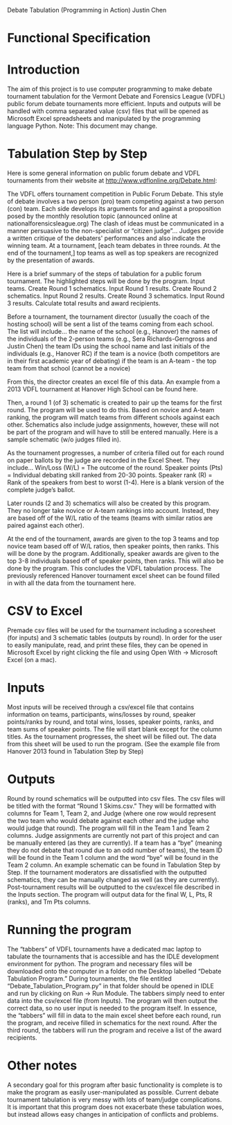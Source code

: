 Debate Tabulation (Programming in Action)
Justin Chen


Functional Specification
===============

Introduction
===============
The aim of this project is to use computer programming to make debate tournament tabulation for the Vermont Debate and Forensics League (VDFL) public forum debate tournaments more efficient.  Inputs and outputs will be handled with comma separated value (csv) files that will be opened as Microsoft Excel spreadsheets and manipulated by the programming language Python.  Note: This document may change.


Tabulation Step by Step
===============
Here is some general information on public forum debate and VDFL tournaments from their website at http://www.vdflonline.org/Debate.html:

The VDFL offers tournament competition in Public Forum Debate. This style of debate involves a two person (pro) team competing against a two person (con) team. Each side develops its arguments for and against a proposition posed by the monthly resolution topic (announced online at nationalforensicsleague.org) The clash of ideas must be communicated in a manner persuasive to the non-specialist or “citizen judge”...
Judges provide a written critique of the debaters' performances and also indicate the winning team. At a tournament, [each team debates in three rounds. At the end of the tournament,] top teams as well as top speakers are recognized by the presentation of awards.

Here is a brief summary of the steps of tabulation for a public forum tournament.  The highlighted steps will be done by the program.
Input teams.
Create Round 1 schematics.
Input Round 1 results.
Create Round 2 schematics.
Input Round 2 results.
Create Round 3 schematics.
Input Round 3 results.
Calculate total results and award recipients.

Before a tournament, the tournament director (usually the coach of the hosting school) will be sent a list of the teams coming from each school.
The list will include…
the name of the school (e.g., Hanover)
the names of the individuals of the 2-person teams (e.g., Sera Richards-Gerngross and Justin Chen)
the team IDs using the school name and last initials of the individuals (e.g., Hanover RC)
if the team is a novice (both competitors are in their first academic year of debating)
if the team is an A-team - the top team from that school (cannot be a novice)

From this, the director creates an excel file of this data.  An example from a 2013 VDFL tournament at Hanover High School can be found here.

Then, a round 1 (of 3) schematic is created to pair up the teams for the first round.  The program will be used to do this.  Based on novice and A-team ranking, the program will match teams from different schools against each other.  Schematics also include judge assignments, however, these will not be part of the program and will have to still be entered manually.  Here is a sample schematic (w/o judges filled in).

As the tournament progresses, a number of criteria filled out for each round on paper ballots by the judge are recorded in the Excel Sheet.  They include…
Win/Loss (W/L) =  The outcome of the round.
Speaker points (Pts) =  Individual debating skill ranked from 20-30 points.
Speaker rank (R) = Rank of the speakers from best to worst (1-4).
Here is a blank version of the complete judge’s ballot.

Later rounds (2 and 3) schematics will also be created by this program.  They no longer take novice or A-team rankings into account.  Instead, they are based off of the W/L ratio of the teams (teams with similar ratios are paired against each other).

At the end of the tournament, awards are given to the top 3 teams and top novice team based off of W/L ratios, then speaker points, then ranks.  This will be done by the program.  Additionally, speaker awards are given to the top 3-8 individuals based off of speaker points, then ranks.  This will also be done by the program.  This concludes the VDFL tabulation process.  The previously referenced Hanover tournament excel sheet can be found filled in with all the data from the tournament here.


CSV to Excel
===============
Premade csv files will be used for the tournament including a scoresheet (for inputs) and 3 schematic tables (outputs by round).  In order for the user to easily manipulate, read, and print these files, they can be opened in Microsoft Excel by right clicking the file and using Open With → Microsoft Excel (on a mac).


Inputs
===============
Most inputs will be received through a csv/excel file that contains information on teams, participants, wins/losses by round, speaker points/ranks by round, and total wins, losses, speaker points, ranks, and team sums of speaker points.  The file will start blank except for the column titles.  As the tournament progresses, the sheet will be filled out.  The data from this sheet will be used to run the program.  (See the example file from Hanover 2013 found in Tabulation Step by Step)


Outputs
===============
Round by round schematics will be outputted into csv files.  The csv files will be titled with the format “Round 1 Skims.csv.”  They will be formatted with columns for Team 1, Team 2, and Judge (where one row would represent the two team who would debate against each other and the judge who would judge that round).  The program will fill in the Team 1 and Team 2 columns.  Judge assignments are currently not part of this project and can be manually entered (as they are currently).  If a team has a “bye” (meaning they do not debate that round due to an odd number of teams), the team ID will be found in the Team 1 column and the word “bye” will be found in the Team 2 column.  An example schematic can be found in Tabulation Step by Step.  If the tournament moderators are dissatisfied with the outputted schematics, they can be manually changed as well (as they are currently).  Post-tournament results will be outputted to the csv/excel file described in the Inputs section.  The program will output data for the final W, L, Pts, R (ranks), and Tm Pts columns.


Running the program
===============
The “tabbers” of VDFL tournaments have a dedicated mac laptop to tabulate the tournaments that is accessible and has the IDLE development environment for python.  The program and necessary files will be downloaded onto the computer in a folder on the Desktop labelled “Debate Tabulation Program.”  During tournaments, the file entitled “Debate_Tabulation_Program.py” in that folder should be opened in IDLE and run by clicking on Run → Run Module.  The tabbers simply need to enter data into the csv/excel file (from Inputs).  The program will then output the correct data, so no user input is needed to the program itself.  In essence, the “tabbers” will fill in data to the main excel sheet before each round, run the program, and receive filled in schematics for the next round.  After the third round, the tabbers will run the program and receive a list of the award recipients.


Other notes
===============
A secondary goal for this program after basic functionality is complete is to make the program as easily user-manipulated as possible.  Current debate tournament tabulation is very messy with lots of team/judge complications.  It is important that this program does not exacerbate these tabulation woes, but instead allows easy changes in anticipation of conflicts and problems.
